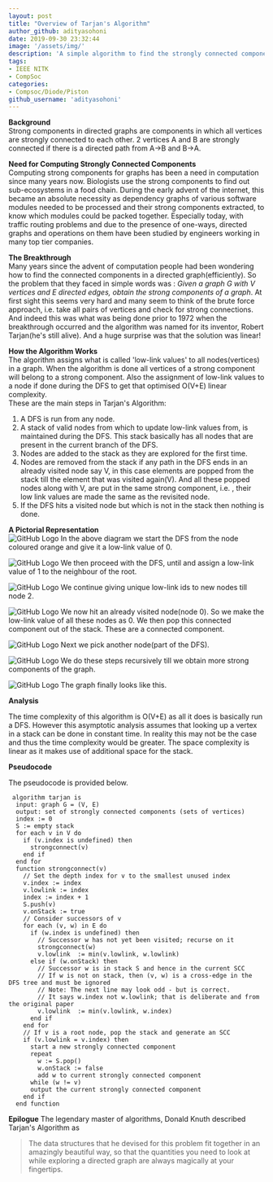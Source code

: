 ```yaml
---
layout: post
title: "Overview of Tarjan's Algorithm"
author_github: adityasohoni
date: 2019-09-30 23:32:44
image: '/assets/img/'
description: 'A simple algorithm to find the strongly connected components in a directed graph'
tags:
- IEEE NITK
- CompSoc
categories:
- Compsoc/Diode/Piston
github_username: 'adityasohoni'
---
```

**Background**  
Strong components in directed graphs are components in which all vertices are strongly connected to each other.
2 vertices A and B are strongly connected if there is a directed path from A->B and B->A.

**Need for Computing Strongly Connected Components**  
Computing strong components for graphs has been a need in computation since many years now. Biologists use the strong components to find out sub-ecosystems in a food chain. During the early advent of the internet, this became an absolute necessity as dependency graphs of various software modules needed to be processed and their strong components extracted, to know which modules could be packed together.  Especially today, with traffic routing problems and due to the presence of one-ways, directed graphs and operations on them have been studied by engineers working in many top tier companies. 

**The Breakthrough**  
Many years since the advent of computation people had been wondering how to find the connected components in a directed graph(efficiently). So the problem that they faced in simple words was : *Given a graph G with V vertices and E directed edges, obtain the strong components of a graph*. At first sight this seems very hard and many seem to think of the brute force approach, i.e. take all pairs of vertices and check for strong connections. And indeed this was what was being done prior to 1972 when the breakthrough occurred and the algorithm was named for its inventor, Robert Tarjan(he's still alive). And a huge surprise was that the solution was linear!

**How the Algorithm Works**  
The algorithm assigns what is called 'low-link values' to all nodes(vertices) in a graph. When the algorithm is done all vertices of a strong component will belong to a strong component. Also the assignment of low-link values to a node if done during the DFS to get that optimised O(V+E) linear complexity.  
These are the main steps in Tarjan's Algorithm:  
1. A DFS is run from any node.  
2. A stack of valid nodes from which to update low-link values from, is maintained during the DFS. This stack basically has all nodes that are present in the current branch of the DFS.  
3. Nodes are added to the stack as they are explored for the first time.  
4. Nodes are removed from the stack if any path in the DFS ends in an already visited node say V, in this case elements are popped from the stack till the element that was visited again(V). And all these popped nodes along with V, are put in the same strong component, i.e. , their low link values are made the same as the revisited node.  
5. If the DFS hits a visited node but which is not in the stack then nothing is done.  

**A Pictorial Representation**  
![GitHub Logo](/blog_src/assets/img/Tarjan'sAlgo/strtDFS.png)
In the above diagram we start the DFS from the node coloured orange and give it a low-link value of 0.
  







![GitHub Logo](/blog_src/assets/img/Tarjan'sAlgo/strt2.png)
We then proceed with the DFS, until and assign a low-link value of 1 to the neighbour of the root.
  






![GitHub Logo](/blog_src/assets/img/Tarjan'sAlgo/strt3.png)
We continue giving unique low-link ids to new nodes till node 2.  
  






![GitHub Logo](/blog_src/assets/img/Tarjan'sAlgo/strt4.png)
We now hit an already visited node(node 0). So we make the low-link value of all these nodes as 0. We then pop this connected component out of the stack. These are a connected component.  
  






![GitHub Logo](/blog_src/assets/img/Tarjan'sAlgo/pickanonode.png)
Next we pick another node(part of the DFS).  
  






![GitHub Logo](/blog_src/assets/img/Tarjan'sAlgo/dorecursively.png)
We do these steps recursively till we obtain more strong components of the graph.  
  






![GitHub Logo](/blog_src/assets/img/Tarjan'sAlgo/final.png)
The graph finally looks like this.  
  



**Analysis**  

The time complexity of this algorithm is O(V+E) as all it does is basically run a DFS.
However this asymptotic analysis assumes that looking up a vertex in a stack can be done in constant time. In reality this may not be the case and thus the time complexity would be greater.
The space complexity is linear as it makes use of additional space for the stack.

**Pseudocode**   

The pseudocode is provided below.  

```
 algorithm tarjan is  
  input: graph G = (V, E) 
  output: set of strongly connected components (sets of vertices)  
  index := 0  
  S := empty stack  
  for each v in V do  
    if (v.index is undefined) then  
      strongconnect(v)  
    end if  
  end for  
  function strongconnect(v)  
    // Set the depth index for v to the smallest unused index  
    v.index := index  
    v.lowlink := index  
    index := index + 1  
    S.push(v)  
    v.onStack := true  
    // Consider successors of v  
    for each (v, w) in E do  
      if (w.index is undefined) then  
        // Successor w has not yet been visited; recurse on it  
        strongconnect(w)  
        v.lowlink  := min(v.lowlink, w.lowlink)  
      else if (w.onStack) then  
        // Successor w is in stack S and hence in the current SCC
        // If w is not on stack, then (v, w) is a cross-edge in the DFS tree and must be ignored
        // Note: The next line may look odd - but is correct.
        // It says w.index not w.lowlink; that is deliberate and from the original paper
        v.lowlink  := min(v.lowlink, w.index)
      end if
    end for
    // If v is a root node, pop the stack and generate an SCC
    if (v.lowlink = v.index) then
      start a new strongly connected component
      repeat
        w := S.pop()
        w.onStack := false
        add w to current strongly connected component
      while (w != v)
      output the current strongly connected component
    end if
  end function
```

  

    
**Epilogue**
The legendary master of algorithms, Donald Knuth described Tarjan's Algorithm as
> The data structures that he devised for this problem fit together in an amazingly beautiful way, so that the quantities you need to look at while exploring a directed graph are always magically at your fingertips.

